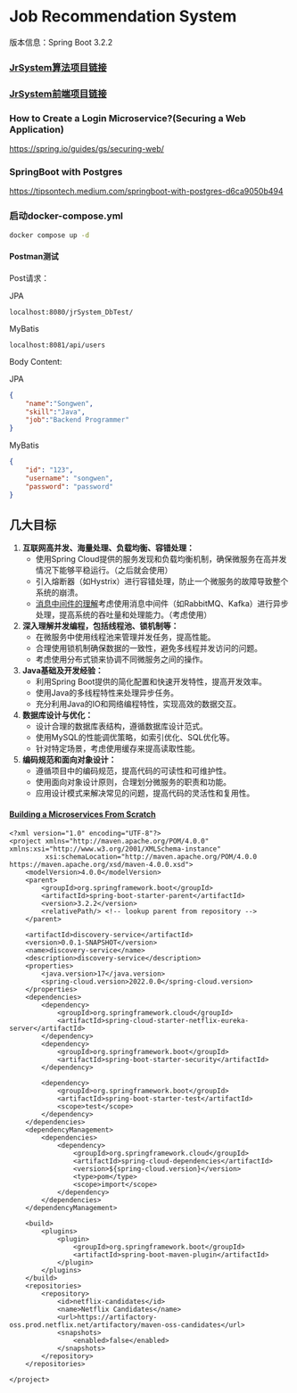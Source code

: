 # Job Recommendation System

版本信息：Spring Boot 3.2.2



### [JrSystem算法项目链接](https://github.com/sw-Hua/Job-Recommendation-System-Algorithm/settings/access?guidance_task=)



### [JrSystem前端项目链接](https://github.com/sw-Hua/Job-Recommendation-System-Frontend)



### How to Create a Login Microservice?(Securing a Web Application)

https://spring.io/guides/gs/securing-web/



### SpringBoot with Postgres

https://tipsontech.medium.com/springboot-with-postgres-d6ca9050b494



### 启动docker-compose.yml

```bash
docker compose up -d
```





#### Postman测试

Post请求：

JPA

```
localhost:8080/jrSystem_DbTest/
```

MyBatis

```
localhost:8081/api/users
```



Body Content:

JPA

```json
{
    "name":"Songwen",
    "skill":"Java",
    "job":"Backend Programmer"
}
```

MyBatis

```json
{
	"id": "123",
	"username": "songwen",
	"password": "password"
}
```









## 几大目标

1. **互联网高并发、海量处理、负载均衡、容错处理：**
   - 使用Spring Cloud提供的服务发现和负载均衡机制，确保微服务在高并发情况下能够平稳运行。（之后就会使用）
   - 引入熔断器（如Hystrix）进行容错处理，防止一个微服务的故障导致整个系统的崩溃。
   - [消息中间件的理解](https://www.youtube.com/watch?v=sqlV8mHoils)考虑使用消息中间件（如RabbitMQ、Kafka）进行异步处理，提高系统的吞吐量和处理能力。（考虑使用）
2. **深入理解并发编程，包括线程池、锁机制等：**
   - 在微服务中使用线程池来管理并发任务，提高性能。
   - 合理使用锁机制确保数据的一致性，避免多线程并发访问的问题。
   - 考虑使用分布式锁来协调不同微服务之间的操作。
3. **Java基础及开发经验：**
   - 利用Spring Boot提供的简化配置和快速开发特性，提高开发效率。
   - 使用Java的多线程特性来处理异步任务。
   - 充分利用Java的IO和网络编程特性，实现高效的数据交互。
4. **数据库设计与优化：**
   - 设计合理的数据库表结构，遵循数据库设计范式。
   - 使用MySQL的性能调优策略，如索引优化、SQL优化等。
   - 针对特定场景，考虑使用缓存来提高读取性能。
5. **编码规范和面向对象设计：**
   - 遵循项目中的编码规范，提高代码的可读性和可维护性。
   - 使用面向对象设计原则，合理划分微服务的职责和功能。
   - 应用设计模式来解决常见的问题，提高代码的灵活性和复用性。





#### [Building a Microservices From Scratch](https://hackernoon.com/building-java-microservices-from-scratch)



```
<?xml version="1.0" encoding="UTF-8"?>
<project xmlns="http://maven.apache.org/POM/4.0.0" xmlns:xsi="http://www.w3.org/2001/XMLSchema-instance"
         xsi:schemaLocation="http://maven.apache.org/POM/4.0.0 https://maven.apache.org/xsd/maven-4.0.0.xsd">
    <modelVersion>4.0.0</modelVersion>
	<parent>
		<groupId>org.springframework.boot</groupId>
		<artifactId>spring-boot-starter-parent</artifactId>
		<version>3.2.2</version>
		<relativePath/> <!-- lookup parent from repository -->
	</parent>

    <artifactId>discovery-service</artifactId>
    <version>0.0.1-SNAPSHOT</version>
    <name>discovery-service</name>
    <description>discovery-service</description>
    <properties>
        <java.version>17</java.version>
        <spring-cloud.version>2022.0.0</spring-cloud.version>
    </properties>
    <dependencies>
        <dependency>
            <groupId>org.springframework.cloud</groupId>
            <artifactId>spring-cloud-starter-netflix-eureka-server</artifactId>
        </dependency>
        <dependency>
            <groupId>org.springframework.boot</groupId>
            <artifactId>spring-boot-starter-security</artifactId>
        </dependency>

        <dependency>
            <groupId>org.springframework.boot</groupId>
            <artifactId>spring-boot-starter-test</artifactId>
            <scope>test</scope>
        </dependency>
    </dependencies>
    <dependencyManagement>
        <dependencies>
            <dependency>
                <groupId>org.springframework.cloud</groupId>
                <artifactId>spring-cloud-dependencies</artifactId>
                <version>${spring-cloud.version}</version>
                <type>pom</type>
                <scope>import</scope>
            </dependency>
        </dependencies>
    </dependencyManagement>

    <build>
        <plugins>
            <plugin>
                <groupId>org.springframework.boot</groupId>
                <artifactId>spring-boot-maven-plugin</artifactId>
            </plugin>
        </plugins>
    </build>
    <repositories>
        <repository>
            <id>netflix-candidates</id>
            <name>Netflix Candidates</name>
            <url>https://artifactory-oss.prod.netflix.net/artifactory/maven-oss-candidates</url>
            <snapshots>
                <enabled>false</enabled>
            </snapshots>
        </repository>
    </repositories>

</project>
```


